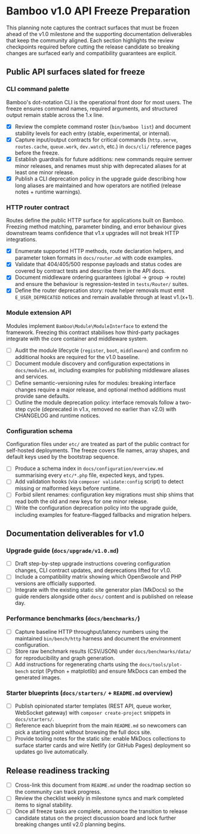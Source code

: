 # Bamboo v1.0 API Freeze Preparation

This planning note captures the contract surfaces that must be frozen ahead of
the v1.0 milestone and the supporting documentation deliverables that keep the
community aligned. Each section highlights the review checkpoints required
before cutting the release candidate so breaking changes are surfaced early and
compatibility guarantees are explicit.

## Public API surfaces slated for freeze

### CLI command palette

Bamboo's dot-notation CLI is the operational front door for most users. The
freeze ensures command names, required arguments, and structured output remain
stable across the 1.x line.

- [x] Review the complete command roster (`bin/bamboo list`) and document
      stability levels for each entry (stable, experimental, or internal).
- [x] Capture input/output contracts for critical commands (`http.serve`,
      `routes.cache`, `queue.work`, `dev.watch`, etc.) in `docs/cli/` reference
      pages before the freeze.
- [x] Establish guardrails for future additions: new commands require semver
      minor releases, and renames must ship with deprecated aliases for at least
      one minor release.
- [x] Publish a CLI deprecation policy in the upgrade guide describing how long
      aliases are maintained and how operators are notified (release notes +
      runtime warnings).

### HTTP router contract

Routes define the public HTTP surface for applications built on Bamboo. Freezing
method matching, parameter binding, and error behaviour gives downstream teams
confidence that v1.x upgrades will not break HTTP integrations.

- [x] Enumerate supported HTTP methods, route declaration helpers, and parameter
      token formats in `docs/router.md` with code examples.
- [x] Validate that 404/405/500 response payloads and status codes are covered by
      contract tests and describe them in the API docs.
- [x] Document middleware ordering guarantees (global → group → route) and
      ensure the behaviour is regression-tested in `tests/Router/` suites.
- [x] Define the router deprecation story: route helper removals must emit
      `E_USER_DEPRECATED` notices and remain available through at least v1.(x+1).

### Module extension API

Modules implement `Bamboo\Module\ModuleInterface` to extend the framework.
Freezing this contract stabilises how third-party packages integrate with the
core container and middleware system.

- [ ] Audit the module lifecycle (`register`, `boot`, `middleware`) and confirm
      no additional hooks are required for the v1.0 baseline.
- [ ] Document module discovery and configuration expectations in
      `docs/modules.md`, including examples for publishing middleware aliases and
      services.
- [ ] Define semantic-versioning rules for modules: breaking interface changes
      require a major release, and optional method additions must provide sane
      defaults.
- [ ] Outline the module deprecation policy: interface removals follow a two-step
      cycle (deprecated in v1.x, removed no earlier than v2.0) with CHANGELOG and
      runtime notices.

### Configuration schema

Configuration files under `etc/` are treated as part of the public contract for
self-hosted deployments. The freeze covers file names, array shapes, and default
keys used by the bootstrap sequence.

- [ ] Produce a schema index in `docs/configuration/overview.md` summarising
      every `etc/*.php` file, expected keys, and types.
- [ ] Add validation hooks (via `composer validate:config` script) to detect
      missing or malformed keys before runtime.
- [ ] Forbid silent renames: configuration key migrations must ship shims that
      read both the old and new keys for one minor release.
- [ ] Write the configuration deprecation policy into the upgrade guide,
      including examples for feature-flagged fallbacks and migration helpers.

## Documentation deliverables for v1.0

### Upgrade guide (`docs/upgrade/v1.0.md`)

- [ ] Draft step-by-step upgrade instructions covering configuration changes,
      CLI contract updates, and deprecations lifted for v1.0.
- [ ] Include a compatibility matrix showing which OpenSwoole and PHP versions
      are officially supported.
- [ ] Integrate with the existing static site generator plan (MkDocs) so the
      guide renders alongside other `docs/` content and is published on release
      day.

### Performance benchmarks (`docs/benchmarks/`)

- [ ] Capture baseline HTTP throughput/latency numbers using the maintained
      `bin/bench/http` harness and document the environment configuration.
- [ ] Store raw benchmark results (CSV/JSON) under `docs/benchmarks/data/` for
      reproducibility and graph generation.
- [ ] Add instructions for regenerating charts using the `docs/tools/plot-bench`
      script (Python + matplotlib) and ensure MkDocs can embed the generated
      images.

### Starter blueprints (`docs/starters/` + `README.md` overview)

- [ ] Publish opinionated starter templates (REST API, queue worker, WebSocket
      gateway) with `composer create-project` snippets in `docs/starters/`.
- [ ] Reference each blueprint from the main `README.md` so newcomers can pick a
      starting point without browsing the full docs site.
- [ ] Provide tooling notes for the static site: enable MkDocs collections to
      surface starter cards and wire Netlify (or GitHub Pages) deployment so
      updates go live automatically.

## Release readiness tracking

- [ ] Cross-link this document from `README.md` under the roadmap section so the
      community can track progress.
- [ ] Review the checklist weekly in milestone syncs and mark completed items to
      signal stability.
- [ ] Once all freeze tasks are complete, announce the transition to release
      candidate status on the project discussion board and lock further breaking
      changes until v2.0 planning begins.
